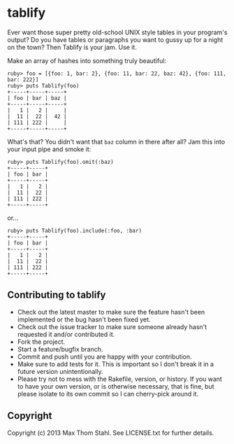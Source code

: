 # tablify

Ever want those super pretty old-school UNIX style tables in your program's
output? Do you have tables or paragraphs you want to gussy up for a night on
the town? Then Tablify is your jam. Use it.

Make an array of hashes into something truly beautiful:

    ruby> foo = [{foo: 1, bar: 2}, {foo: 11, bar: 22, baz: 42}, {foo: 111, bar: 222}]
    ruby> puts Tablify(foo)
    +-----+-----+-----+
    | foo | bar | baz |
    +-----+-----+-----+
    |   1 |   2 |     |
    |  11 |  22 |  42 |
    | 111 | 222 |     |
    +-----+-----+-----+

What's that? You didn't want that `baz` column in there after all? Jam this
into your input pipe and smoke it:

    ruby> puts Tablify(foo).omit(:baz)
    +-----+-----+
    | foo | bar |
    +-----+-----+
    |   1 |   2 |
    |  11 |  22 |
    | 111 | 222 |
    +-----+-----+

or...

    ruby> puts Tablify(foo).include(:foo, :bar)
    +-----+-----+
    | foo | bar |
    +-----+-----+
    |   1 |   2 |
    |  11 |  22 |
    | 111 | 222 |
    +-----+-----+

## Contributing to tablify
 
  * Check out the latest master to make sure the feature hasn't been
    implemented or the bug hasn't been fixed yet.
  * Check out the issue tracker to make sure someone already hasn't requested
    it and/or contributed it.
  * Fork the project.
  * Start a feature/bugfix branch.
  * Commit and push until you are happy with your contribution.
  * Make sure to add tests for it. This is important so I don't break it in a
    future version unintentionally.
  * Please try not to mess with the Rakefile, version, or history. If you want
    to have your own version, or is otherwise necessary, that is fine, but
    please isolate to its own commit so I can cherry-pick around it.

## Copyright

Copyright (c) 2013 Max Thom Stahl. See LICENSE.txt for
further details.

